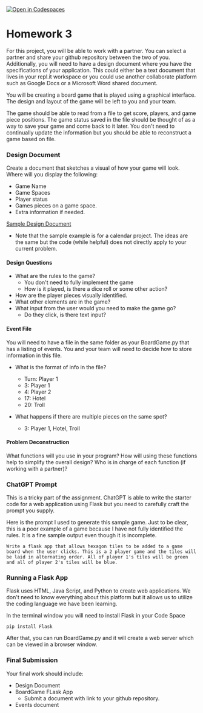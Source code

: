 [![Open in Codespaces](https://classroom.github.com/assets/launch-codespace-2972f46106e565e64193e422d61a12cf1da4916b45550586e14ef0a7c637dd04.svg)](https://classroom.github.com/open-in-codespaces?assignment_repo_id=19190989)
# Homework 3
For this project, you will be able to work with a partner. You can select a partner and share your github repository between the two of you. Additionally, you will need to have a design document where you have the specifications of your application. This could either be a text document that lives in your repl.it workspace or you could use another collaborate platform such as Google Docs or a Microsoft Word shared document.

You will be creating a board game that is played using a graphical interface. The design and layout of the game will be left to you and your team.

The game should be able to read from a file to get score, players, and game piece positions. The game status saved in the file should be thought of as a way to save your game and come back to it later. You don't need to continually update the information but you should be able to reconstruct a game based on file.

### Design Document
Create a document that sketches a visual of how your game will look. Where will you display the following:
- Game Name
- Game Spaces
- Player status
- Games pieces on a game space.
- Extra information if needed.

[Sample Design Document](https://docs.google.com/document/d/1xXQPjdLHRItnFXNEhXRUR7GD2Vof4vvSIap0wAtoHWM/edit?usp=sharing)
- Note that the sample example is for a calendar project. The ideas are the same but the code (while helpful) does not directly apply to your current problem.



#### Design Questions
- What are the rules to the game?
  - You don't need to fully implement the game
  - How is it played, is there a dice roll or some other action?
- How are the player pieces visually identified.
- What other elements are in the game?
- What input from the user would you need to make the game go?
  - Do they click, is there text input?

#### Event File
You will need to have a file in the same folder as your BoardGame.py that has a listing of events.
You and your team will need to decide how to store information in this file.
- What is the format of info in the file?
  - Turn: Player 1
  - 3: Player 1
  - 4: Player 2
  - 17: Hotel
  - 20: Troll

- What happens if there are multiple pieces on the same spot?
  - 3: Player 1, Hotel, Troll

#### Problem Deconstruction
What functions will you use in your program?
How will using these functions help to simplify the overall design?
Who is in charge of each function (if working with a partner)?

### ChatGPT Prompt
This is a tricky part of the assignment. ChatGPT is able to write the starter code for a web application using Flask but you need to carefully craft the prompt you supply.

Here is the prompt I used to generate this sample game. Just to be clear, this is a poor example of a game because I have not fully identified the rules. It is a fine sample output even though it is incomplete.

```
Write a flask app that allows hexagon tiles to be added to a game board when the user clicks. This is a 2 player game and the tiles will be laid in alternating order. All of player 1's tiles will be green and all of player 2's tiles will be blue.
```

### Running a Flask App
Flask uses HTML, Java Script, and Python to create web applications. We don't need to know everything about this platform but it allows us to utilize the coding language we have been learning.

In the terminal window you will need to install Flask in your Code Space

```
pip install Flask
```

After that, you can run BoardGame.py and it will create a web server which can be viewed in a browser window.


### Final Submission
Your final work should include:
- Design Document
- BoardGame FLask App
  - Submit a document with link to your github repository.
- Events document

